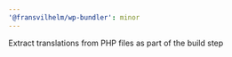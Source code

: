 ```yaml
---
'@fransvilhelm/wp-bundler': minor
---
```


Extract translations from PHP files as part of the build step

